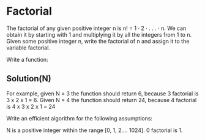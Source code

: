 # Factorial

The factorial of any given positive integer n is n! = 1 · 2 · . . . · n. We can obtain it by starting with 1 and multiplying it by all the integers from 1 to n. Given some positive integer n, write the factorial of n and assign it to the variable factorial. 

Write a function:

## Solution(N)

For example, given N = 3 the function should return 6, because 3 factorial is 3 x 2 x 1 = 6. Given N = 4 the function should return 24, because 4 factorial is 4 x 3 x 2 x 1 = 24

Write an efficient algorithm for the following assumptions:

N is a positive integer within the range [0, 1, 2.... 1024].
0 factorial is 1.
